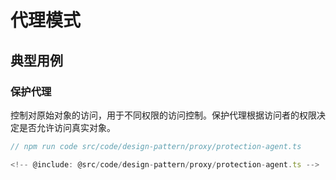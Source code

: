# 代理模式

## 典型用例

### 保护代理

控制对原始对象的访问，用于不同权限的访问控制。保护代理根据访问者的权限决定是否允许访问真实对象。

```ts
// npm run code src/code/design-pattern/proxy/protection-agent.ts

<!-- @include: @src/code/design-pattern/proxy/protection-agent.ts -->
```